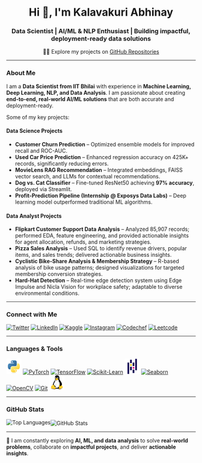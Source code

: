 <h1 align="center">Hi 👋, I'm Kalavakuri Abhinay</h1>
<h3 align="center">Data Scientist | AI/ML & NLP Enthusiast | Building impactful, deployment-ready data solutions</h3>

<p align="center">
  👨‍💻 Explore my projects on <a href="https://github.com/abhinay12890?tab=repositories">GitHub Repositories</a>
</p>

---

### About Me
I am a **Data Scientist from IIT Bhilai** with experience in **Machine Learning, Deep Learning, NLP, and Data Analysis**. I am passionate about creating **end-to-end, real-world AI/ML solutions** that are both accurate and deployment-ready.

Some of my key projects:

#### Data Science Projects
- **Customer Churn Prediction** – Optimized ensemble models for improved recall and ROC-AUC.  
- **Used Car Price Prediction** – Enhanced regression accuracy on 425K+ records, significantly reducing errors.  
- **MovieLens RAG Recommendation** – Integrated embeddings, FAISS vector search, and LLMs for contextual recommendations.  
- **Dog vs. Cat Classifier** – Fine-tuned ResNet50 achieving **97% accuracy**, deployed via Streamlit.  
- **Profit-Prediction Pipeline (Internship @ Exposys Data Labs)** – Deep learning model outperformed traditional ML algorithms.  

#### Data Analyst Projects
- **Flipkart Customer Support Data Analysis** – Analyzed 85,907 records; performed EDA, feature engineering, and provided actionable insights for agent allocation, refunds, and marketing strategies.  
- **Pizza Sales Analysis** – Used SQL to identify revenue drivers, popular items, and sales trends; delivered actionable business insights.  
- **Cyclistic Bike-Share Analysis & Membership Strategy** – R-based analysis of bike usage patterns; designed visualizations for targeted membership conversion strategies.  
- **Hard-Hat Detection** – Real-time edge detection system using Edge Impulse and Nicla Vision for workplace safety; adaptable to diverse environmental conditions.  

---

### Connect with Me

<p align="left">
  <a href="https://twitter.com/abhinayk1289" target="_blank"><img src="https://raw.githubusercontent.com/rahuldkjain/github-profile-readme-generator/master/src/images/icons/Social/twitter.svg" alt="Twitter" height="30" width="40" /></a>
  <a href="https://linkedin.com/in/kalavakuri-abhinay" target="_blank"><img src="https://raw.githubusercontent.com/rahuldkjain/github-profile-readme-generator/master/src/images/icons/Social/linked-in-alt.svg" alt="LinkedIn" height="30" width="40" /></a>
  <a href="https://kaggle.com/abhinaykalavakuri" target="_blank"><img src="https://raw.githubusercontent.com/rahuldkjain/github-profile-readme-generator/master/src/images/icons/Social/kaggle.svg" alt="Kaggle" height="30" width="40" /></a>
  <a href="https://instagram.com/abhinay_kalavakuri1289" target="_blank"><img src="https://raw.githubusercontent.com/rahuldkjain/github-profile-readme-generator/master/src/images/icons/Social/instagram.svg" alt="Instagram" height="30" width="40" /></a>
  <a href="https://www.codechef.com/users/abhinayk_1289" target="_blank"><img src="https://cdn.jsdelivr.net/npm/simple-icons@3.1.0/icons/codechef.svg" alt="Codechef" height="30" width="40" /></a>
  <a href="https://www.leetcode.com/abhinaykalavakuri1289" target="_blank"><img src="https://raw.githubusercontent.com/rahuldkjain/github-profile-readme-generator/master/src/images/icons/Social/leet-code.svg" alt="Leetcode" height="30" width="40" /></a>
</p>

---

### Languages & Tools

<p align="left">
  <a href="https://www.python.org" target="_blank"><img src="https://raw.githubusercontent.com/devicons/devicon/master/icons/python/python-original.svg" alt="Python" height="40" width="40"/></a>
  <a href="https://pytorch.org/" target="_blank"><img src="https://www.vectorlogo.zone/logos/pytorch/pytorch-icon.svg" alt="PyTorch" height="40" width="40"/></a>
  <a href="https://www.tensorflow.org" target="_blank"><img src="https://www.vectorlogo.zone/logos/tensorflow/tensorflow-icon.svg" alt="TensorFlow" height="40" width="40"/></a>
  <a href="https://scikit-learn.org/" target="_blank"><img src="https://upload.wikimedia.org/wikipedia/commons/0/05/Scikit_learn_logo_small.svg" alt="Scikit-Learn" height="40" width="40"/></a>
  <a href="https://pandas.pydata.org/" target="_blank"><img src="https://raw.githubusercontent.com/devicons/devicon/2ae2a900d2f041da66e950e4d48052658d850630/icons/pandas/pandas-original.svg" alt="Pandas" height="40" width="40"/></a>
  <a href="https://seaborn.pydata.org/" target="_blank"><img src="https://seaborn.pydata.org/_images/logo-mark-lightbg.svg" alt="Seaborn" height="40" width="40"/></a>
  <a href="https://opencv.org/" target="_blank"><img src="https://www.vectorlogo.zone/logos/opencv/opencv-icon.svg" alt="OpenCV" height="40" width="40"/></a>
  <a href="https://git-scm.com/" target="_blank"><img src="https://www.vectorlogo.zone/logos/git-scm/git-scm-icon.svg" alt="Git" height="40" width="40"/></a>
  <a href="https://www.linux.org/" target="_blank"><img src="https://raw.githubusercontent.com/devicons/devicon/master/icons/linux/linux-original.svg" alt="Linux" height="40" width="40"/></a>
</p>

---

### GitHub Stats

<div>
  <img align="left" src="https://github-readme-stats.vercel.app/api/top-langs/?username=abhinay12890&layout=compact&show_icons=true&locale=en" alt="Top Languages" />
</div>

<div>
  <img align="center" src="https://github-readme-stats.vercel.app/api?username=abhinay12890&show_icons=true&locale=en" alt="GitHub Stats" />
</div>

---

🌱 I am constantly exploring **AI, ML, and data analysis** to solve **real-world problems**, collaborate on **impactful projects**, and deliver **actionable insights**.
